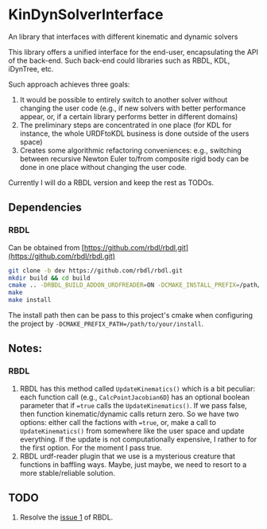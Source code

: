 # KinDynSolverInterface
An library that interfaces with different kinematic and dynamic solvers

This library offers a unified interface for the end-user,
encapsulating the API of the back-end. Such back-end could libraries
such as RBDL, KDL, iDynTree, etc. 

Such approach achieves three goals:
1. It would be possible to entirely switch to another solver without
   changing the user code (e.g., if new solvers with better
   performance appear, or, if a certain library performs better in
   different domains)
2. The preliminary steps are concentrated in one place (for KDL for
   instance, the whole URDFtoKDL business is done outside of the users
   space)
3. Creates some algorithmic refactoring conveniences: e.g., switching
   between recursive Newton Euler to/from composite rigid body can be
   done in one place without changing the user code.

Currently I will do a RBDL version and keep the rest as TODOs.

## Dependencies
### RBDL
Can be obtained from
[https://github.com/rbdl/rbdl.git](https://github.com/rbdl/rbdl.git)

``` sh
git clone -b dev https://github.com/rbdl/rbdl.git
mkdir build && cd build
cmake .. -DRBDL_BUILD_ADDON_URDFREADER=ON -DCMAKE_INSTALL_PREFIX=/path/to/your/install
make
make install
```

The install path then can be pass to this project's cmake when
configuring the project by
`-DCMAKE_PREFIX_PATH=/path/to/your/install`.

## Notes:
### <a name="rbdl-issue"></a>RBDL
1. RBDL has this method called `UpdateKinematics()` which is a bit
   peculiar: each function call (e.g., `CalcPointJacobian6D`) has an
   optional boolean parameter that if `=true` calls the
   `UpdateKinematics()`. If we pass false, then function
   kinematic/dynamic calls return zero. So we have two options: either
   call the factions with `=true`, or, make a call to
   `UpdateKinematics()` from somewhere like the user space and update
   everything. If the update is not computationally expensive, I
   rather to for the first option. For the moment I pass true.
2. RBDL urdf-reader plugin that we use is a mysterious creature that
   functions in baffling ways. Maybe, just maybe, we need to resort to
   a more stable/reliable solution.
   
   
## TODO
1. Resolve the [issue 1](#rbdl-issue) of RBDL.
